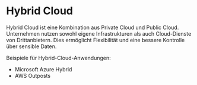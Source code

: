 # Hybrid Cloud

Hybrid Cloud ist eine Kombination aus Private Cloud und Public Cloud. Unternehmen nutzen sowohl eigene Infrastrukturen als auch Cloud-Dienste von Drittanbietern. Dies ermöglicht Flexibilität und eine bessere Kontrolle über sensible Daten.

Beispiele für Hybrid-Cloud-Anwendungen:
- Microsoft Azure Hybrid
- AWS Outposts

